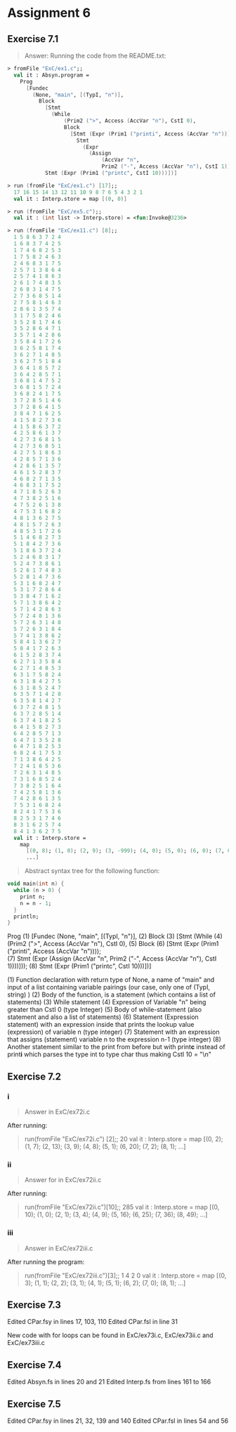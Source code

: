 # Assignment 6

## Exercise 7.1

> Answer: Running the code from the README.txt:
```fsharp
> fromFile "ExC/ex1.c";;
  val it : Absyn.program =
    Prog
      [Fundec
        (None, "main", [(TypI, "n")],
          Block
            [Stmt
              (While
                  (Prim2 (">", Access (AccVar "n"), CstI 0),
                  Block
                    [Stmt (Expr (Prim1 ("printi", Access (AccVar "n"))));
                      Stmt
                        (Expr
                          (Assign
                              (AccVar "n",
                              Prim2 ("-", Access (AccVar "n"), CstI 1))))]));
            Stmt (Expr (Prim1 ("printc", CstI 10)))])]

> run (fromFile "ExC/ex1.c") [17];;
  17 16 15 14 13 12 11 10 9 8 7 6 5 4 3 2 1 
  val it : Interp.store = map [(0, 0)]

> run (fromFile "ExC/ex5.c");;     
  val it : (int list -> Interp.store) = <fun:Invoke@3236>

> run (fromFile "ExC/ex11.c") [8];;
  1 5 8 6 3 7 2 4 
  1 6 8 3 7 4 2 5 
  1 7 4 6 8 2 5 3 
  1 7 5 8 2 4 6 3 
  2 4 6 8 3 1 7 5 
  2 5 7 1 3 8 6 4 
  2 5 7 4 1 8 6 3 
  2 6 1 7 4 8 3 5 
  2 6 8 3 1 4 7 5 
  2 7 3 6 8 5 1 4 
  2 7 5 8 1 4 6 3 
  2 8 6 1 3 5 7 4 
  3 1 7 5 8 2 4 6 
  3 5 2 8 1 7 4 6 
  3 5 2 8 6 4 7 1 
  3 5 7 1 4 2 8 6 
  3 5 8 4 1 7 2 6 
  3 6 2 5 8 1 7 4 
  3 6 2 7 1 4 8 5 
  3 6 2 7 5 1 8 4 
  3 6 4 1 8 5 7 2 
  3 6 4 2 8 5 7 1 
  3 6 8 1 4 7 5 2 
  3 6 8 1 5 7 2 4 
  3 6 8 2 4 1 7 5 
  3 7 2 8 5 1 4 6 
  3 7 2 8 6 4 1 5 
  3 8 4 7 1 6 2 5 
  4 1 5 8 2 7 3 6 
  4 1 5 8 6 3 7 2 
  4 2 5 8 6 1 3 7 
  4 2 7 3 6 8 1 5 
  4 2 7 3 6 8 5 1 
  4 2 7 5 1 8 6 3 
  4 2 8 5 7 1 3 6 
  4 2 8 6 1 3 5 7 
  4 6 1 5 2 8 3 7 
  4 6 8 2 7 1 3 5 
  4 6 8 3 1 7 5 2 
  4 7 1 8 5 2 6 3 
  4 7 3 8 2 5 1 6 
  4 7 5 2 6 1 3 8 
  4 7 5 3 1 6 8 2 
  4 8 1 3 6 2 7 5 
  4 8 1 5 7 2 6 3 
  4 8 5 3 1 7 2 6 
  5 1 4 6 8 2 7 3 
  5 1 8 4 2 7 3 6 
  5 1 8 6 3 7 2 4 
  5 2 4 6 8 3 1 7 
  5 2 4 7 3 8 6 1 
  5 2 6 1 7 4 8 3 
  5 2 8 1 4 7 3 6 
  5 3 1 6 8 2 4 7 
  5 3 1 7 2 8 6 4 
  5 3 8 4 7 1 6 2 
  5 7 1 3 8 6 4 2 
  5 7 1 4 2 8 6 3 
  5 7 2 4 8 1 3 6 
  5 7 2 6 3 1 4 8 
  5 7 2 6 3 1 8 4 
  5 7 4 1 3 8 6 2 
  5 8 4 1 3 6 2 7 
  5 8 4 1 7 2 6 3 
  6 1 5 2 8 3 7 4 
  6 2 7 1 3 5 8 4 
  6 2 7 1 4 8 5 3 
  6 3 1 7 5 8 2 4 
  6 3 1 8 4 2 7 5 
  6 3 1 8 5 2 4 7 
  6 3 5 7 1 4 2 8 
  6 3 5 8 1 4 2 7 
  6 3 7 2 4 8 1 5 
  6 3 7 2 8 5 1 4 
  6 3 7 4 1 8 2 5 
  6 4 1 5 8 2 7 3 
  6 4 2 8 5 7 1 3 
  6 4 7 1 3 5 2 8 
  6 4 7 1 8 2 5 3 
  6 8 2 4 1 7 5 3 
  7 1 3 8 6 4 2 5 
  7 2 4 1 8 5 3 6 
  7 2 6 3 1 4 8 5 
  7 3 1 6 8 5 2 4 
  7 3 8 2 5 1 6 4 
  7 4 2 5 8 1 3 6 
  7 4 2 8 6 1 3 5 
  7 5 3 1 6 8 2 4 
  8 2 4 1 7 5 3 6 
  8 2 5 3 1 7 4 6 
  8 3 1 6 2 5 7 4 
  8 4 1 3 6 2 7 5 
  val it : Interp.store =
    map
      [(0, 8); (1, 0); (2, 9); (3, -999); (4, 0); (5, 0); (6, 0); (7, 0); (8, 0);
      ...]
```

> Abstract syntax tree for the following function:
```fsharp
void main(int n) {
  while (n > 0) {
    print n;
    n = n - 1;
  }
  println;
}
```
Prog
(1) [Fundec
(None, "main", [(TypI, "n")],
(2)   Block
(3)     [Stmt
(While
(4)           (Prim2 (">", Access (AccVar "n"), CstI 0),
(5)           Block
(6)             [Stmt (Expr (Prim1 ("printi", Access (AccVar "n"))));  
(7)               Stmt
(Expr
(Assign
(AccVar "n",
Prim2 ("-", Access (AccVar "n"), CstI 1))))]));
(8)      Stmt (Expr (Prim1 ("printc", CstI 10)))])]

(1) Function declaration with return type of None, a name of "main" and input of a list containing variable pairings (our case, only one of (TypI, string) )
(2) Body of the function, is a statement (which contains a list of statements)
(3) While statement
(4) Expression of Variable "n" being greater than CstI 0 (type Integer)
(5) Body of while-statement (also statement and also a list of statements)
(6) Statement (Expression statement) with an expression inside that prints the lookup value (expression) of variable n (type integer)
(7) Statement with an expression that assigns (statement) variable n to the expression n-1 (type integer)
(8) Another statement similar to the print from before but with print**c** instead of print**i** which parses the type int to type char thus making CstI 10 = "\n"

## Exercise 7.2

### i

> Answer in ExC/ex72i.c

After running:
> run(fromFile "ExC/ex72i.c") [2];;
20 val it : Interp.store =
map
[(0, 2); (1, 7); (2, 13); (3, 9); (4, 8); (5, 1); (6, 20); (7, 2); (8, 1);
...]

### ii

> Answer for in ExC/ex72ii.c

After running:
> run(fromFile "ExC/ex72ii.c")[10];;
285 val it : Interp.store =
map
[(0, 10); (1, 0); (2, 1); (3, 4); (4, 9); (5, 16); (6, 25); (7, 36);
(8, 49); ...]

### iii

> Answer in ExC/ex72iii.c

After running the program:
> run(fromFile "ExC/ex72iii.c")[3];;
1
4
2
0
val it : Interp.store =
map
[(0, 3); (1, 1); (2, 2); (3, 1); (4, 1); (5, 1); (6, 2); (7, 0); (8, 1);
...]

## Exercise 7.3 

Edited CPar.fsy in lines 17, 103, 110
Edited CPar.fsl in line 31

New code with for loops can be found in ExC/ex73i.c, ExC/ex73ii.c and ExC/ex73iii.c

## Exercise 7.4 

Edited Absyn.fs in lines 20 and 21
Edited Interp.fs from lines 161 to 166

## Exercise 7.5

Edited CPar.fsy in lines 21, 32, 139 and 140
Edited CPar.fsl in lines 54 and 56